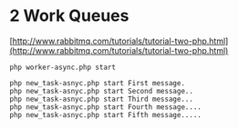 # 2 Work Queues
[http://www.rabbitmq.com/tutorials/tutorial-two-php.html](http://www.rabbitmq.com/tutorials/tutorial-two-php.html)

```
php worker-async.php start
```


```
php new_task-asnyc.php start First message.
php new_task-asnyc.php start Second message..
php new_task-asnyc.php start Third message...
php new_task-asnyc.php start Fourth message....
php new_task-asnyc.php start Fifth message.....

```